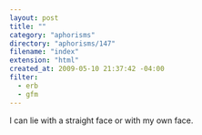 ```yaml
---
layout: post
title: ""
category: "aphorisms"
directory: "aphorisms/147"
filename: "index"
extension: "html"
created_at: 2009-05-10 21:37:42 -04:00
filter:
  - erb
  - gfm
---
```


I can lie with a straight face or with my own face.
